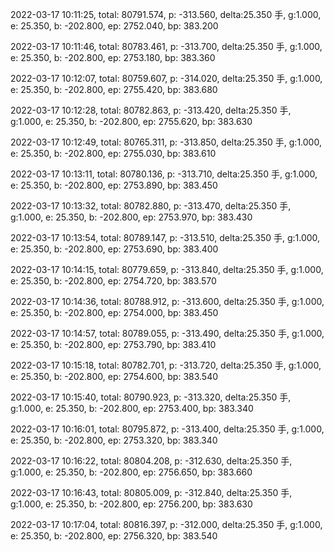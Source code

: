2022-03-17 10:11:25, total: 80791.574, p: -313.560, delta:25.350 手, g:1.000, e: 25.350, b: -202.800, ep: 2752.040, bp: 383.200

2022-03-17 10:11:46, total: 80783.461, p: -313.700, delta:25.350 手, g:1.000, e: 25.350, b: -202.800, ep: 2753.180, bp: 383.360

2022-03-17 10:12:07, total: 80759.607, p: -314.020, delta:25.350 手, g:1.000, e: 25.350, b: -202.800, ep: 2755.420, bp: 383.680

2022-03-17 10:12:28, total: 80782.863, p: -313.420, delta:25.350 手, g:1.000, e: 25.350, b: -202.800, ep: 2755.620, bp: 383.630

2022-03-17 10:12:49, total: 80765.311, p: -313.850, delta:25.350 手, g:1.000, e: 25.350, b: -202.800, ep: 2755.030, bp: 383.610

2022-03-17 10:13:11, total: 80780.136, p: -313.710, delta:25.350 手, g:1.000, e: 25.350, b: -202.800, ep: 2753.890, bp: 383.450

2022-03-17 10:13:32, total: 80782.880, p: -313.470, delta:25.350 手, g:1.000, e: 25.350, b: -202.800, ep: 2753.970, bp: 383.430

2022-03-17 10:13:54, total: 80789.147, p: -313.510, delta:25.350 手, g:1.000, e: 25.350, b: -202.800, ep: 2753.690, bp: 383.400

2022-03-17 10:14:15, total: 80779.659, p: -313.840, delta:25.350 手, g:1.000, e: 25.350, b: -202.800, ep: 2754.720, bp: 383.570

2022-03-17 10:14:36, total: 80788.912, p: -313.600, delta:25.350 手, g:1.000, e: 25.350, b: -202.800, ep: 2754.000, bp: 383.450

2022-03-17 10:14:57, total: 80789.055, p: -313.490, delta:25.350 手, g:1.000, e: 25.350, b: -202.800, ep: 2753.790, bp: 383.410

2022-03-17 10:15:18, total: 80782.701, p: -313.720, delta:25.350 手, g:1.000, e: 25.350, b: -202.800, ep: 2754.600, bp: 383.540

2022-03-17 10:15:40, total: 80790.923, p: -313.320, delta:25.350 手, g:1.000, e: 25.350, b: -202.800, ep: 2753.400, bp: 383.340

2022-03-17 10:16:01, total: 80795.872, p: -313.400, delta:25.350 手, g:1.000, e: 25.350, b: -202.800, ep: 2753.320, bp: 383.340

2022-03-17 10:16:22, total: 80804.208, p: -312.630, delta:25.350 手, g:1.000, e: 25.350, b: -202.800, ep: 2756.650, bp: 383.660

2022-03-17 10:16:43, total: 80805.009, p: -312.840, delta:25.350 手, g:1.000, e: 25.350, b: -202.800, ep: 2756.200, bp: 383.630

2022-03-17 10:17:04, total: 80816.397, p: -312.000, delta:25.350 手, g:1.000, e: 25.350, b: -202.800, ep: 2756.320, bp: 383.540